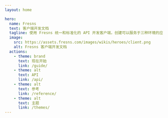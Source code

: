 ```yaml
---
layout: home

hero:
  name: Fresns
  text: 客户端开发文档
  tagline: 使用 Fresns 统一和标准化的 API 开发客户端，创建可以服务于三种环境的应用程序，只需一次开发努力，确保兼容性和效率。
  image:
    src: https://assets.fresns.com/images/wikis/heroes/client.png
    alt: Fresns 客户端开发文档
  actions:
    - theme: brand
      text: 现在开始
      link: /guide/
    - theme: alt
      text: API
      link: /api/
    - theme: alt
      text: 参考
      link: /reference/
    - theme: alt
      text: 主题
      link: /themes/
---
```

